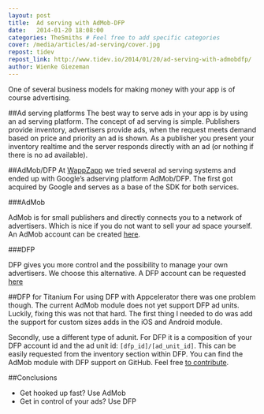 ```yaml
---
layout: post
title:  Ad serving with AdMob-DFP
date:   2014-01-20 18:08:00
categories: TheSmiths # Feel free to add specific categories 
cover: /media/articles/ad-serving/cover.jpg
repost: tidev
repost_link: http://www.tidev.io/2014/01/20/ad-serving-with-admobdfp/
author: Wienke Giezeman
---
```


One of several business models for making money with your app is of course advertising.

<!--more-->

##Ad serving platforms
The best way to serve ads in your app is by using an ad serving platform. The concept of ad serving
is simple. Publishers provide inventory, advertisers provide ads, when the request meets demand
based on price and priority an ad is shown. As a publisher you present your inventory realtime and
the server responds directly with an ad (or nothing if there is no ad available).


##AdMob/DFP
At [WappZapp](http://wappzapp.tv) we tried several ad serving systems and ended up with Google’s
adserving platform AdMob/DFP. The first got acquired by Google and serves as a base of the SDK for
both services.

###AdMob

AdMob is for small publishers and directly connects you to a network of advertisers. Which is nice
if you do not want to sell your ad space yourself. An AdMob account can be created
[here](http://www.google.com/ads/admob).

###DFP

DFP gives you more control and the possibility to manage your own advertisers. We choose this
alternative. A DFP account can be requested
[here](https://www.google.com/intl/nl/doubleclick/publishers/welcome)

##DFP for Titanium
For using DFP with Appcelerator there was one problem though. The current AdMob module does not yet
support DFP ad units. Luckily, fixing this was not that hard. The first thing I needed to do was add
the support for custom sizes adds in the iOS and Android module.

Secondly, use a different type of adunit. For DFP it is a composition of your DFP account id and the
ad unit id: `[dfp_id]/[ad_unit_id]`. This can be easily requested from the inventory section within
DFP. You can find the AdMob module with DFP support on GitHub. Feel free [to
contribute](https://github.com/wienke/titanium_modules/tree/master/admob/mobile).

##Conclusions
- Get hooked up fast? Use AdMob
- Get in control of your ads? Use DFP

